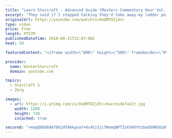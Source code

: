 ```yaml
---
title: "Learn Starcraft - Advanced Guide (Masters Commentary Hour Vol. 1)"
excerpt: "They said if I stopped talking they'd take away my ladder points. Next one I upload will have more terran/toss blame RNGesus."
originalUrl: https://youtube.com/watch?v=OeQMTUZjdtc
type: video
price: Free
length: PT57M
publishedDateTime: 2018-09-21T22:07:00Z
heat: 50

featuredContent: "<iframe width=\"800\" height=\"500\" frameborder=\"0\" src=\"https://www.youtube.com/embed/OeQMTUZjdtc\" allow=\"accelerometer; autoplay; encrypted-media; gyroscope; picture-in-picture\" allowfullscreen></iframe>"

provider:
  name: WinterStarcraft
  domain: youtube.com

topics:
  - StarCraft 2
  - Zerg

images:
  - url: https://i.ytimg.com/vi/OeQMTUZjdtc/maxresdefault.jpg
    width: 1280
    height: 720
    isCached: true

secured: "+4aqQ80db9A78k2dfA8kgvaY+0c45jSjcfWnmqNPTZs65HXYVzDaGD9RGOiWTPXMA7LgFxv5SIoQISWcqq/7OsWtK+I+/Jcs+DK/o/t9sGYVGmwkWJ6n9W6SAYQfxe2Nv4mgIc5t1SNKf5akpruhyZg9KuDqHTIBY8+jFKI3OYN05MruHa1RBBKOVajmBHM/t7jr+UKh3FrLMaa6qstJBnC9srq87nR8asC2RK9QIYZMI2gAT7qNEv9/+7h7w+WqG6tUkNzqUcHzAp9zizFhJ1yky0SrCbzu8OcX/wjB+agJzy5Ya2ZG+K+OKA2GSJssWjjF0emB8pnh6YhkE/Igi6kVtw5cs48M9fxDSJyRjxyb3mFffb3y+ygZXjrYNLn8PPT2hnrn/Y9GzwcDv6DOUV1QMEfen6F/fYaI1w0Bk7A=;OWSBejAlvIf27RUKcQr4dA=="
---
```


